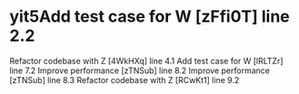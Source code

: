 # yit5Add test case for W [zFfi0T] line 2.2
Refactor codebase with Z [4WkHXq] line 4.1
Add test case for W [lRLTZr] line 7.2
Improve performance [zTNSub] line 8.2
Improve performance [zTNSub] line 8.3
Refactor codebase with Z [RCwKt1] line 9.2
